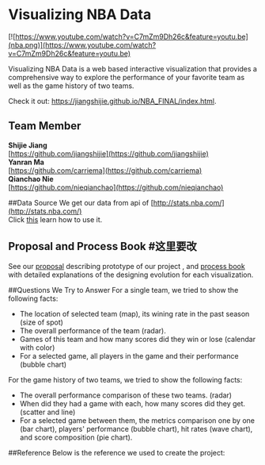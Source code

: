 Visualizing NBA Data
=====================

[![https://www.youtube.com/watch?v=C7mZm9Dh26c&feature=youtu.be](nba.png)](https://www.youtube.com/watch?v=C7mZm9Dh26c&feature=youtu.be)

Visualizing NBA Data is a web based interactive visualization that
provides a comprehensive way to explore the performance of your favorite team as well as the game history of two teams.

Check it out: <https://jiangshijie.github.io/NBA_FINAL/index.html>.

## Team Member

**Shijie Jiang**  
[https://github.com/jiangshijie](https://github.com/jiangshijie)     
**Yanran Ma**  
[https://github.com/carriema](https://github.com/carriema)   
**Qianchao Nie**  
[https://github.com/nieqianchao](https://github.com/nieqianchao) 

##Data Source
We get our data from api of [http://stats.nba.com/](http://stats.nba.com/)  
Click [this](http://www.gregreda.com/2015/02/15/web-scraping-finding-the-api/) learn how to use it.
## Proposal and Process Book #这里要改
See our [proposal](https://github.com/jiangshijie/DataVisFinal/blob/master/DataVisFianlProposal.pdf) describing prototype of our project , and
[process book](https://github.com/mbtaviz/mbtaviz.github.io/wiki) with detailed
explanations of the designing evolution for each visualization.  

##Questions We Try to Answer
For a single team, we tried to show the following facts:

- The location of selected team (map), its wining rate in the past season (size of spot)
- The overall performance of the team (radar).
- Games of this team and how many scores did they win or lose (calendar with color)
- For a selected game, all players in the game and their performance (bubble chart)

For the game history of two teams, we tried to show the following facts:  

- The overall performance comparison of these two teams. (radar)
- When did they had a game with each, how many scores did they get. (scatter and line)
- For a selected game between them, the metrics comparison one by one (bar chart), players' performance (bubble chart), hit rates (wave chart), and score composition (pie chart).  
 
##Reference
Below is the reference we used to create the project:
